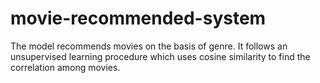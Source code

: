 # movie-recommended-system
The model recommends movies on the basis of genre. It follows an unsupervised learning procedure which uses cosine similarity to find the correlation among movies.
